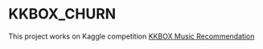 # KKBOX_CHURN
This project works on Kaggle competition <a href="https://www.kaggle.com/c/kkbox-music-recommendation-challenge"> KKBOX Music Recommendation</a>
